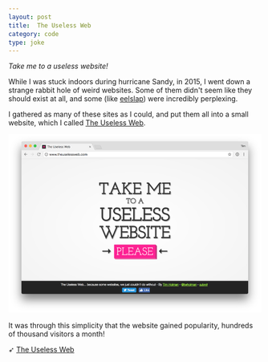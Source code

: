 ```yaml
---
layout: post
title:  The Useless Web
category: code
type: joke
---
```


*Take me to a useless website!*

While I was stuck indoors during hurricane Sandy, in 2015, I went down a strange rabbit hole of weird websites. Some of them didn't seem like they should exist at all, and some (like [eelslap](http://eelslap.com/)) were incredibly perplexing.

I gathered as many of these sites as I could, and put them all into a small website, which I called [The Useless Web](http://www.theuselessweb.com/).

![The Useless Web](/images/the-useless-web-1.png)

It was through this simplicity that the website gained popularity, hundreds of thousand visitors a month!

➶ [The Useless Web](http://www.theuselessweb.com/)
